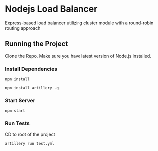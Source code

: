 # Nodejs Load Balancer
Express-based load balancer utilizing cluster module with a round-robin routing approach

## Running the Project
Clone the Repo.
Make sure you have latest version of Node.js installed.

### Install Dependencies
```
npm install
```
```
npm install artillery -g
```

### Start Server
```
npm start
```

### Run Tests
CD to root of the project
```
artillery run test.yml
```
